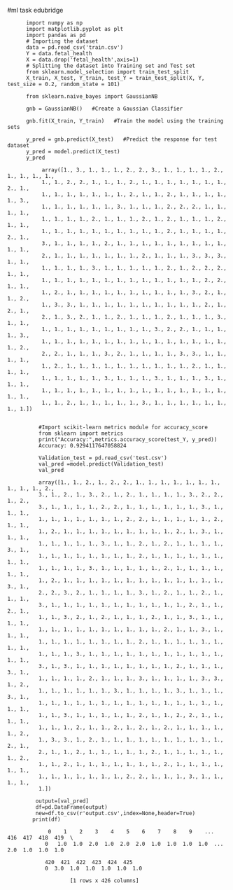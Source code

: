 #ml task edubridge

          import numpy as np 
          import matplotlib.pyplot as plt 
          import pandas as pd
          # Importing the dataset 
          data = pd.read_csv('train.csv') 
          Y = data.fetal_health
          X = data.drop('fetal_health',axis=1)
          # Splitting the dataset into Training set and Test set 
          from sklearn.model_selection import train_test_split 
          X_train, X_test, Y_train, test_Y = train_test_split(X, Y, test_size = 0.2, random_state = 101)

          from sklearn.naive_bayes import GaussianNB

          gnb = GaussianNB()   #Create a Gaussian Classifier

          gnb.fit(X_train, Y_train)   #Train the model using the training sets

          y_pred = gnb.predict(X_test)   #Predict the response for test dataset
          y_pred = model.predict(X_test)
          y_pred
   
               array([1., 3., 1., 1., 1., 2., 2., 3., 1., 1., 1., 1., 2., 1., 1., 1., 1.,
               1., 1., 2., 2., 1., 1., 1., 2., 1., 1., 1., 1., 1., 1., 1., 2., 1.,
               1., 1., 1., 1., 1., 1., 1., 2., 1., 1., 2., 1., 1., 1., 1., 1., 3.,
               1., 1., 1., 1., 1., 1., 3., 1., 1., 1., 2., 2., 2., 1., 1., 1., 1.,
               1., 1., 1., 1., 2., 1., 1., 1., 2., 1., 2., 1., 1., 1., 2., 1., 1.,
               1., 1., 1., 1., 1., 1., 1., 1., 1., 1., 2., 1., 1., 1., 1., 2., 1.,
               3., 1., 1., 1., 1., 2., 1., 1., 1., 1., 1., 1., 1., 1., 1., 1., 1.,
               2., 1., 1., 1., 1., 1., 1., 1., 2., 1., 1., 1., 3., 3., 3., 1., 1.,
               1., 1., 1., 1., 3., 1., 1., 1., 1., 1., 2., 1., 2., 2., 2., 1., 1.,
               1., 1., 1., 1., 1., 1., 1., 1., 1., 1., 1., 1., 1., 2., 2., 1., 1.,
               1., 2., 1., 1., 1., 1., 1., 1., 1., 1., 1., 1., 3., 2., 1., 1., 2.,
               1., 3., 3., 1., 1., 1., 1., 1., 1., 1., 1., 1., 1., 2., 1., 2., 1.,
               2., 1., 3., 2., 1., 1., 2., 1., 1., 1., 2., 1., 1., 1., 3., 1., 1.,
               1., 1., 1., 1., 1., 1., 1., 1., 1., 3., 2., 2., 1., 1., 1., 1., 3.,
               1., 1., 1., 1., 1., 1., 1., 1., 1., 1., 1., 1., 1., 1., 1., 1., 2.,
               2., 2., 1., 1., 1., 3., 2., 1., 1., 1., 1., 3., 3., 1., 1., 1., 1.,
               1., 2., 1., 1., 1., 1., 1., 1., 1., 1., 1., 1., 2., 1., 1., 1., 1.,
               1., 1., 1., 1., 1., 3., 1., 1., 1., 3., 1., 1., 1., 3., 1., 1., 1.,
               1., 1., 1., 1., 1., 1., 1., 1., 1., 1., 1., 1., 1., 1., 1., 1., 1.,
               1., 1., 2., 1., 1., 1., 1., 1., 3., 1., 1., 1., 1., 1., 1., 1., 1.])


              #Import scikit-learn metrics module for accuracy_score
              from sklearn import metrics
              print("Accuracy:",metrics.accuracy_score(test_Y, y_pred))
              Accuracy: 0.9294117647058824
     
              Validation_test = pd.read_csv('test.csv') 
              val_pred =model.predict(Validation_test)
              val_pred
     
              array([1., 1., 2., 1., 2., 2., 1., 1., 1., 1., 1., 1., 1., 1., 1., 1., 2.,
              3., 1., 2., 1., 3., 2., 1., 2., 1., 1., 1., 1., 3., 2., 2., 1., 2.,
              3., 1., 1., 1., 1., 2., 2., 1., 1., 1., 1., 1., 1., 3., 1., 1., 1.,
              1., 1., 1., 1., 1., 1., 1., 2., 2., 1., 1., 1., 1., 1., 2., 1., 1.,
              1., 2., 1., 1., 1., 1., 1., 1., 1., 1., 1., 2., 1., 3., 1., 1., 1.,
              1., 1., 1., 1., 1., 3., 1., 1., 2., 1., 2., 1., 1., 1., 1., 3., 1.,
              1., 1., 1., 1., 1., 1., 1., 1., 2., 1., 1., 1., 1., 1., 1., 1., 1.,
              1., 1., 1., 1., 3., 1., 1., 1., 1., 1., 2., 1., 1., 1., 1., 1., 1.,
              1., 2., 1., 1., 1., 1., 1., 1., 1., 1., 1., 1., 1., 1., 1., 3., 1.,
              2., 2., 3., 2., 1., 1., 1., 1., 3., 1., 2., 1., 1., 2., 1., 1., 1.,
              3., 1., 1., 1., 1., 1., 1., 1., 1., 1., 1., 1., 2., 1., 1., 2., 1.,
              1., 1., 3., 2., 1., 2., 1., 1., 1., 2., 1., 1., 3., 1., 1., 1., 1.,
              1., 1., 1., 1., 1., 1., 1., 1., 1., 1., 2., 1., 1., 3., 1., 1., 1.,
              1., 1., 1., 1., 1., 1., 1., 1., 2., 1., 1., 1., 1., 1., 1., 1., 1.,
              1., 1., 1., 3., 1., 1., 1., 1., 1., 1., 1., 1., 1., 1., 1., 1., 1.,
              3., 1., 3., 1., 1., 1., 1., 1., 1., 1., 1., 2., 1., 1., 1., 3., 1.,
              1., 1., 1., 1., 2., 1., 1., 1., 3., 1., 1., 1., 1., 3., 3., 1., 2.,
              1., 1., 1., 1., 1., 1., 3., 1., 1., 1., 1., 3., 1., 1., 1., 3., 1.,
              1., 1., 1., 1., 1., 1., 1., 1., 1., 1., 1., 1., 1., 1., 1., 1., 1.,
              1., 1., 3., 1., 1., 1., 1., 1., 2., 1., 1., 2., 2., 1., 1., 1., 1.,
              1., 1., 1., 2., 1., 1., 2., 1., 2., 1., 2., 1., 1., 1., 1., 1., 2.,
              1., 3., 3., 1., 2., 1., 1., 1., 1., 1., 1., 1., 1., 1., 1., 2., 1.,
              2., 1., 1., 2., 1., 1., 1., 1., 1., 2., 1., 1., 1., 1., 1., 1., 2.,
              1., 1., 2., 1., 1., 1., 1., 1., 1., 1., 2., 1., 1., 1., 1., 1., 1.,
              1., 1., 1., 1., 1., 1., 1., 2., 2., 1., 1., 1., 3., 1., 1., 1., 1.,
              1.])
       
             output=[val_pred]
             df=pd.DataFrame(output)
             new=df.to_csv(r'output.csv',index=None,header=True)
            print(df)  
    
                 0    1    2    3    4    5    6    7    8    9    ...  416  417  418  419  \
                0   1.0  1.0  2.0  1.0  2.0  2.0  1.0  1.0  1.0  1.0  ...  2.0  1.0  1.0  1.0   

                420  421  422  423  424  425  
                0  3.0  1.0  1.0  1.0  1.0  1.0  

                        [1 rows x 426 columns]

       
       
       




